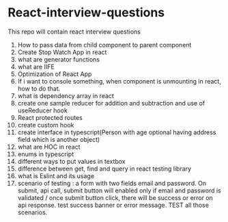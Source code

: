 # React-interview-questions
This repo will contain react interview questions
1. How to pass data from child component to parent component
2. Create Stop Watch App in react
3. what are generator functions
4. what are IIFE
5. Optimization of React App
6. If i want to console something, when component is unmounting in react, how to do that.
7. what is dependency array in react
8. create one sample reducer for addition and subtraction and use of useReducer hook
9. React protected routes
10. create custom hook
11. create interface in typescript(Person with age optional having address field which is another object)
12. what are HOC in react
13. enums in typescript
14. different ways to put values in textbox
15.  difference between get, find and query in react testing library
16.  what is Eslint and its usage
17.  scenario of testing :
       a form with two fields email and password. On submit, api call, submit button will enabled only if email and password is validated / once submit button click, there will be success or error on api response.
     test success banner or error message. TEST all those scenarios.
